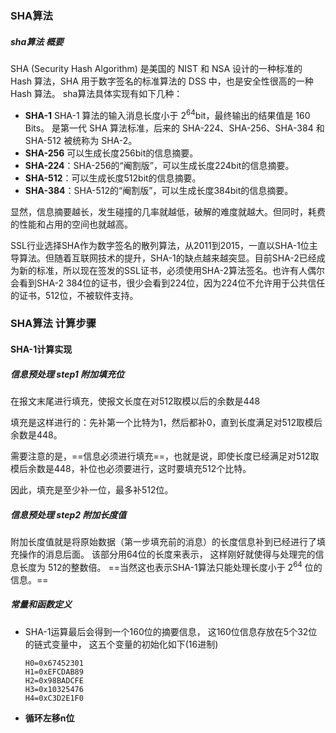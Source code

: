 ### SHA算法

##### sha算法 概要

SHA (Security Hash Algorithm) 是美国的 NIST 和 NSA 设计的一种标准的 Hash 算法，SHA 用于数字签名的标准算法的 DSS 中，也是安全性很高的一种 Hash 算法。 sha算法具体实现有如下几种：

- **SHA-1**  SHA-1 算法的输入消息长度小于 $2^{64}$bit，最终输出的结果值是 160 Bits。 是第一代 SHA 算法标准，后来的 SHA-224、SHA-256、SHA-384 和 SHA-512 被统称为 SHA-2。
- **SHA-256**  可以生成长度256bit的信息摘要。
- **SHA-224**：SHA-256的“阉割版”，可以生成长度224bit的信息摘要。
- **SHA-512**：可以生成长度512bit的信息摘要。
- **SHA-384**：SHA-512的“阉割版”，可以生成长度384bit的信息摘要。

显然，信息摘要越长，发生碰撞的几率就越低，破解的难度就越大。但同时，耗费的性能和占用的空间也就越高。

SSL行业选择SHA作为数字签名的散列算法，从2011到2015，一直以SHA-1位主导算法。但随着互联网技术的提升，SHA-1的缺点越来越突显。目前SHA-2已经成为新的标准，所以现在签发的SSL证书，必须使用SHA-2算法签名。也许有人偶尔会看到SHA-2 384位的证书，很少会看到224位，因为224位不允许用于公共信任的证书，512位，不被软件支持。



### SHA算法 计算步骤



#### SHA-1计算实现

##### 信息预处理 step1 附加填充位

在报文末尾进行填充，使报文长度在对512取模以后的余数是448

填充是这样进行的：先补第一个比特为1，然后都补0，直到长度满足对512取模后余数是448。

需要注意的是，==信息必须进行填充==，也就是说，即使长度已经满足对512取模后余数是448，补位也必须要进行，这时要填充512个比特。

因此，填充是至少补一位，最多补512位。



##### 信息预处理 step2 附加长度值

附加长度值就是将原始数据（第一步填充前的消息）的长度信息补到已经进行了填充操作的消息后面。 该部分用64位的长度来表示， 这样刚好就使得与处理完的信息长度为 512的整数倍。 ==当然这也表示SHA-1算法只能处理长度小于 $2^{64}$ 位的信息。==



##### 常量和函数定义

- SHA-1运算最后会得到一个160位的摘要信息， 这160位信息存放在5个32位的链式变量中， 这五个变量的初始化如下(16进制)

  ```
  H0=0x67452301
  H1=0xEFCDAB89
  H2=0x98BADCFE
  H3=0x10325476
  H4=0xC3D2E1F0
  ```

- **循环左移n位**   

  

